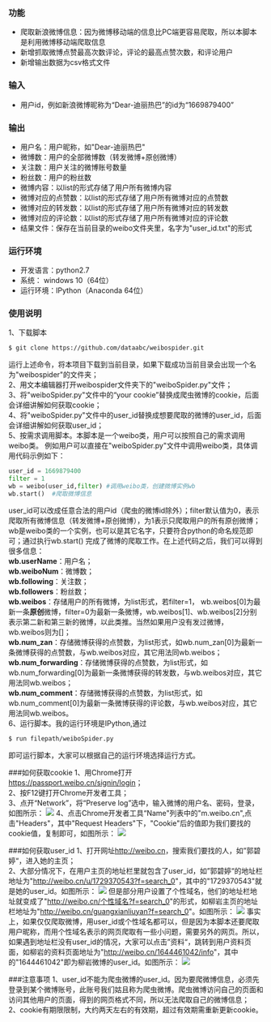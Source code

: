 ### 功能
- 爬取新浪微博信息：因为微博移动端的信息比PC端更容易爬取，所以本脚本是利用微博移动端爬取信息
- 新增抓取微博点赞最高次数评论，评论的最高点赞次数，和评论用户
- 新增输出数据为csv格式文件

### 输入
- 用户id，例如新浪微博昵称为“Dear-迪丽热巴”的id为“1669879400”

### 输出
- 用户名：用户昵称，如"Dear-迪丽热巴"
- 微博数：用户的全部微博数（转发微博+原创微博）
- 关注数：用户关注的微博账号数量
- 粉丝数：用户的粉丝数
- 微博内容：以list的形式存储了用户所有微博内容
- 微博对应的点赞数：以list的形式存储了用户所有微博对应的点赞数
- 微博对应的转发数：以list的形式存储了用户所有微博对应的转发数
- 微博对应的评论数：以list的形式存储了用户所有微博对应的评论数
- 结果文件：保存在当前目录的weibo文件夹里，名字为"user_id.txt"的形式

### 运行环境
- 开发语言：python2.7
- 系统： windows 10（64位）
- 运行环境：IPython（Anaconda 64位）

### 使用说明
1、下载脚本
```bash
$ git clone https://github.com/dataabc/weibospider.git
```
运行上述命令，将本项目下载到当前目录，如果下载成功当前目录会出现一个名为"weibospider"的文件夹；<br>
2、用文本编辑器打开weibospider文件夹下的"weiboSpider.py"文件；<br>
3、将"weiboSpider.py"文件中的“your cookie”替换成爬虫微博的cookie，后面会详细讲解如何获取cookie；<br>
4、将"weiboSpider.py"文件中的user_id替换成想要爬取的微博的user_id，后面会详细讲解如何获取user_id；<br>
5、按需求调用脚本。本脚本是一个weibo类，用户可以按照自己的需求调用weibo类。
例如用户可以直接在"weiboSpider.py"文件中调用weibo类，具体调用代码示例如下：
```python
user_id = 1669879400
filter = 1 
wb = weibo(user_id,filter) #调用weibo类，创建微博实例wb
wb.start()  #爬取微博信息
```
user_id可以改成任意合法的用户id（爬虫的微博id除外）；filter默认值为0，表示爬取所有微博信息（转发微博+原创微博），为1表示只爬取用户的所有原创微博；wb是weibo类的一个实例，也可以是其它名字，只要符合python的命名规范即可；通过执行wb.start() 完成了微博的爬取工作。在上述代码之后，我们可以得到很多信息：<br>
**wb.userName**：用户名；<br>
**wb.weiboNum**：微博数；<br>
**wb.following**：关注数；<br>
**wb.followers**：粉丝数；<br>
**wb.weibos**：存储用户的所有微博，为list形式，若filter=1， wb.weibos[0]为最新一条**原创**微博，filter=0为最新一条微博，wb.weibos[1]、wb.weibos[2]分别表示第二新和第三新的微博，以此类推。当然如果用户没有发过微博，wb.weibos则为[]；<br>
**wb.num_zan**：存储微博获得的点赞数，为list形式，如wb.num_zan[0]为最新一条微博获得的点赞数，与wb.weibos对应，其它用法同wb.weibos；<br>
**wb.num_forwarding**：存储微博获得的点赞数，为list形式，如wb.num_forwarding[0]为最新一条微博获得的转发数，与wb.weibos对应，其它用法同wb.weibos；<br>
**wb.num_comment**：存储微博获得的点赞数，为list形式，如wb.num_comment[0]为最新一条微博获得的评论数，与wb.weibos对应，其它用法同wb.weibos。<br>
6、运行脚本。我的运行环境是IPython,通过
```bash
$ run filepath/weiboSpider.py
```
即可运行脚本，大家可以根据自己的运行环境选择运行方式。

###如何获取cookie
1、用Chrome打开<https://passport.weibo.cn/signin/login>；<br>
2、按F12键打开Chrome开发者工具；<br>
3、点开“Network”，将“Preserve log”选中，输入微博的用户名、密码，登录，如图所示：
![](http://7xknyo.com1.z0.glb.clouddn.com/github/weibospider/cookie1.png)
4、点击Chrome开发者工具“Name"列表中的"m.weibo.cn",点击"Headers"，其中"Request Headers"下，"Cookie"后的值即为我们要找的cookie值，复制即可，如图所示：
![](http://7xknyo.com1.z0.glb.clouddn.com/github/weibospider/cookie2.png)

###如何获取user_id
1、打开网址<http://weibo.cn>，搜索我们要找的人，如”郭碧婷“，进入她的主页；<br>
2、大部分情况下，在用户主页的地址栏里就包含了user_id，如”郭碧婷“的地址栏地址为"<http://weibo.cn/u/1729370543?f=search_0>"，其中的"1729370543"就是她的user_id。如图所示：
![](http://7xknyo.com1.z0.glb.clouddn.com/github/weibospider/userid1.png)
但是部分用户设置了个性域名，他们的地址栏地址就变成了"<http://weibo.cn/个性域名?f=search_0>"的形式，如柳岩主页的地址栏地址为"<http://weibo.cn/guangxianliuyan?f=search_0>"。如图所示：
![](http://7xknyo.com1.z0.glb.clouddn.com/github/weibospider/userid2.png)
事实上，如果仅仅爬取微博，用user_id或个性域名都可以，但是因为本脚本还要爬取用户昵称，而用个性域名表示的网页爬取有一些小问题，需要另外的网页。所以，如果遇到地址栏没有user_id的情况，大家可以点击”资料“，跳转到用户资料页面，如柳岩的资料页面地址为"<http://weibo.cn/1644461042/info>"，其中的"1644461042"即为柳岩微博的user_id。如图所示：
![](http://7xknyo.com1.z0.glb.clouddn.com/github/weibospider/userid3.png)

###注意事项
1、user_id不能为爬虫微博的user_id。因为要爬微博信息，必须先登录到某个微博账号，此账号我们姑且称为爬虫微博。爬虫微博访问自己的页面和访问其他用户的页面，得到的网页格式不同，所以无法爬取自己的微博信息；<br>
2、cookie有期限限制，大约两天左右的有效期，超过有效期需重新更新cookie。
